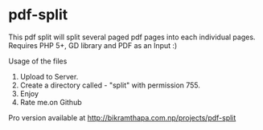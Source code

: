 # pdf-split
This pdf split will split several paged pdf pages into each individual pages. Requires PHP 5+, GD library and PDF as an Input :) 

Usage of the files 
1. Upload to Server. 
2. Create a directory called - "split" with permission 755. 
3. Enjoy 
4. Rate me.on Github

Pro version available at http://bikramthapa.com.np/projects/pdf-split
